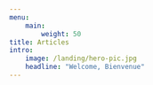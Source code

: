 ```yaml
---
menu:
    main:
        weight: 50
title: Articles
intro:
    image: /landing/hero-pic.jpg
    headline: "Welcome, Bienvenue"
---
```


